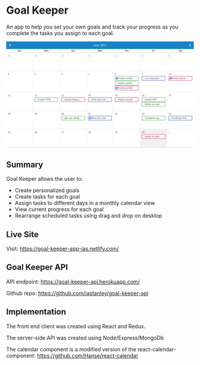 # Goal Keeper

An app to help you set your own goals and track your progress as you complete the tasks you assign to each goal.

![Screenshot](/src/images/full-calendar-screenshot.png)

## Summary

Goal Keeper allows the user to:
* Create personalized goals
* Create tasks for each goal
* Assign tasks to different days in a monthly calendar view
* View current progress for each goal
* Rearrange scheduled tasks using drag and drop on desktop

## Live Site
Visit: https://goal-keeper-app-ias.netlify.com/

## Goal Keeper API
API endpoint: https://goal-keeper-api.herokuapp.com/

Github repo: https://github.com/iastanley/goal-keeper-api

## Implementation

The front end client was created using React and Redux.

The server-side API was created using Node/Express/MongoDb

The calendar component is a modified version of the react-calendar-component: https://github.com/Hanse/react-calendar
